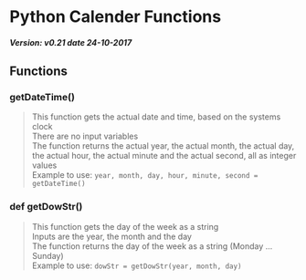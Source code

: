 # Python Calender Functions
##### Version: v0.21 date 24-10-2017
## Functions
### getDateTime()
> This function gets the actual date and time, based on the systems clock <br />
> There are no input variables <br />
> The function returns the actual year, the actual month, the actual day, the actual hour, the actual minute and the actual second, all as integer values <br />
> Example to use:  `year, month, day, hour, minute, second = getDateTime()` <br />
### def getDowStr()
> This function gets the day of the week as a string <br />
> Inputs are the year, the month and the day <br />
> The function returns the day of the week as a string (Monday ... Sunday)<br />
> Example to use: `dowStr = getDowStr(year, month, day)` <br />
